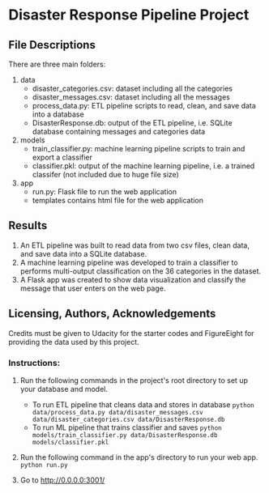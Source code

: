 # Disaster Response Pipeline Project

## File Descriptions
There are three main folders:
1. data
    - disaster_categories.csv: dataset including all the categories
    - disaster_messages.csv: dataset including all the messages
    - process_data.py: ETL pipeline scripts to read, clean, and save data into a database
    - DisasterResponse.db: output of the ETL pipeline, i.e. SQLite database containing messages and categories data
2. models
    - train_classifier.py: machine learning pipeline scripts to train and export a classifier
    - classifier.pkl: output of the machine learning pipeline, i.e. a trained classifer (not included due to huge file size)
3. app
    - run.py: Flask file to run the web application
    - templates contains html file for the web application

## Results
1. An ETL pipeline was built to read data from two csv files, clean data, and save data into a SQLite database.
2. A machine learning pipeline was developed to train a classifier to performs multi-output classification on the 36 categories in the dataset.
3. A Flask app was created to show data visualization and classify the message that user enters on the web page.


## Licensing, Authors, Acknowledgements
Credits must be given to Udacity for the starter codes and FigureEight for providing the data used by this project.

### Instructions:
1. Run the following commands in the project's root directory to set up your database and model.

    - To run ETL pipeline that cleans data and stores in database
        `python data/process_data.py data/disaster_messages.csv data/disaster_categories.csv data/DisasterResponse.db`
    - To run ML pipeline that trains classifier and saves
        `python models/train_classifier.py data/DisasterResponse.db models/classifier.pkl`

2. Run the following command in the app's directory to run your web app.
    `python run.py`

3. Go to http://0.0.0.0:3001/
